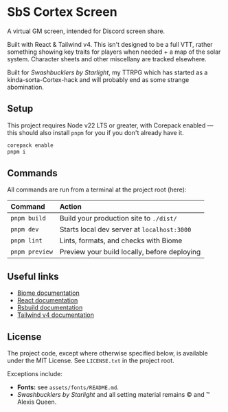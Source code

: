 # SbS Cortex Screen
A virtual GM screen, intended for Discord screen share.

Built with React & Tailwind v4. This isn't designed to be a full VTT, rather something showing key traits for players when needed + a map of the solar system. Character sheets and other miscellany are tracked elsewhere.

Built for *Swashbucklers by Starlight*, my TTRPG which has started as a kinda-sorta-Cortex-hack and will probably end as some strange abomination.

## Setup
This project requires Node v22 LTS or greater, with Corepack enabled — this should also install `pnpm` for you if you don't already have it.

```bash
corepack enable
pnpm i
```

## Commands
All commands are run from a terminal at the project root (here):

| Command        | Action                                       |
| :------------- | :------------------------------------------- |
| `pnpm build`   | Build your production site to `./dist/`      |
| `pnpm dev`     | Starts local dev server at `localhost:3000`  |
| `pnpm lint`    | Lints, formats, and checks with Biome        |
| `pnpm preview` | Preview your build locally, before deploying |

## Useful links
- [Biome documentation](https://biomejs.dev)
- [React documentation](https://react.dev)
- [Rsbuild documentation](https://rsbuild.dev)
- [Tailwind v4 documentation](https://tailwindcss.com)

## License
The project code, except where otherwise specified below, is available under the MIT License. See `LICENSE.txt` in the project root.

Exceptions include:

- **Fonts:** see `assets/fonts/README.md`.
- *Swashbucklers by Starlight* and all setting material remains &copy; and &trade; Alexis Queen.
